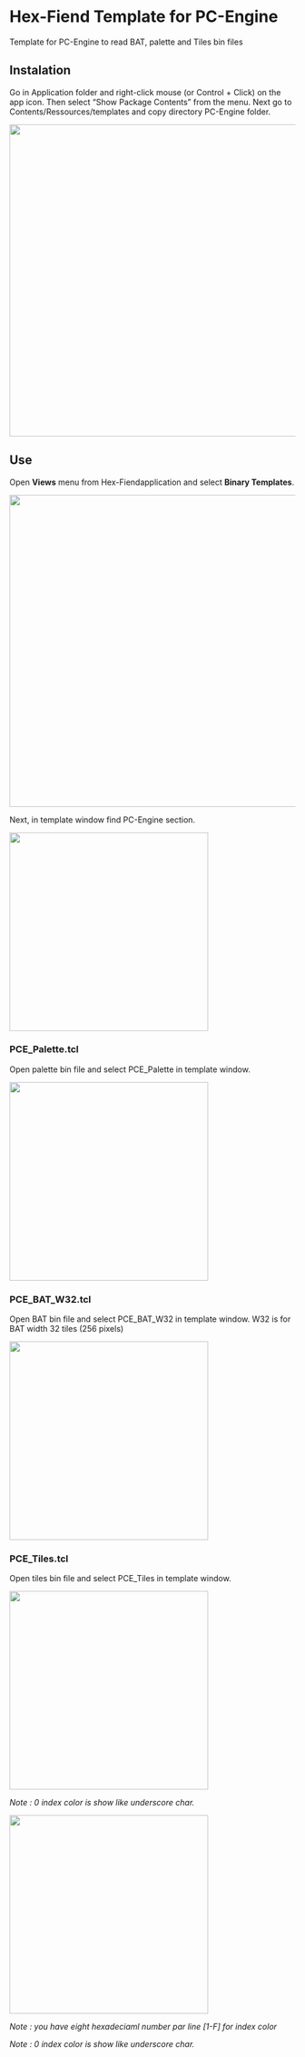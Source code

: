 # Hex-Fiend Template for PC-Engine
 Template for PC-Engine to read BAT, palette and Tiles bin files

## Instalation

Go in Application folder and right-click mouse (or Control + Click) on the app icon. Then select “Show Package Contents” from the menu. 
Next go to Contents/Ressources/templates and copy directory PC-Engine folder. 

<img src="https://github.com/beddy70/Hex-Fiend-Template-for-PC-Engine-/blob/main/images/tempalte_folder.png" width="550" >

## Use

Open <b>Views</b> menu from Hex-Fiendapplication and select <b>Binary Templates</b>. 

<img src="https://github.com/beddy70/Hex-Fiend-Template-for-PC-Engine-/blob/main/images/menu_views.png" width="550" >

Next, in template window find PC-Engine section.

<img src="https://github.com/beddy70/Hex-Fiend-Template-for-PC-Engine-/blob/main/images/template_menu.png" width="350" >

### PCE_Palette.tcl

Open palette bin file and select PCE_Palette in template window. 

<img src="https://github.com/beddy70/Hex-Fiend-Template-for-PC-Engine-/blob/main/images/palette_template.png" width="350" >


### PCE_BAT_W32.tcl

Open BAT bin file and select PCE_BAT_W32 in template window. 
W32 is for BAT width 32 tiles (256 pixels)

<img src="https://github.com/beddy70/Hex-Fiend-Template-for-PC-Engine-/blob/main/images/bat32_template.png" width="350" >

### PCE_Tiles.tcl

Open tiles bin file and select PCE_Tiles in template window. 

<img src="https://github.com/beddy70/Hex-Fiend-Template-for-PC-Engine-/blob/main/images/tiles_template1.png" width="350" >

<i>Note : 0 index color is show like underscore char. </i>

<img src="https://github.com/beddy70/Hex-Fiend-Template-for-PC-Engine-/blob/main/images/tiles_template2.png" width="350" >

<i>Note : you have eight hexadeciaml number par line [1-F] for index color</i>

<i>Note : 0 index color is show like underscore char. </i>
